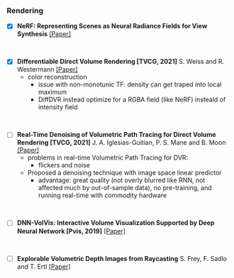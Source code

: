 ### Rendering

- [x] **NeRF: Representing Scenes as Neural Radiance Fields for View Synthesis** [[Paper]](pdfs/nerf.pdf)


<br>

- [x] **Differentiable Direct Volume Rendering [TVCG, 2021]** S. Weiss and R. Westermann [[Paper]](pdfs/differentiable_dvr.pdf)
  - color reconstruction
    - issue with non-monotunic TF: density can get traped into local maximum
    - DiffDVR instead optimize for a RGBA field (like NeRF) insteald of intensity field

<br>

- [ ] **Real-Time Denoising of Volumetric Path Tracing for Direct Volume Rendering [TVCG, 2021]** J. A. Iglesias-Guitian, P. S. Mane and B. Moon [[Paper]](pdfs/Real-Time_Denoising_of_Volumetric_Path_Tracing_for_Direct_Volume_Rendering.pdf)
  - problems in real-time Volumetric Path Tracing for DVR:
    - flickers and noise
  - Proposed a denoising technique with image space linear predictor
    - advantage: great quality (not overly blurred like RNN, not affected much by out-of-sample data), no pre-training, and running real-time with commodity hardware

<br>

- [ ] **DNN-VolVis: Interactive Volume Visualization Supported by Deep Neural Network [Pvis, 2019]** [[Paper]](pdfs/DNN-VolVis_Interactive_Volume_Visualization_Supported_by_Deep_Neural_Network.pdf)


<br>

- [ ] **Explorable Volumetric Depth Images from Raycasting** S. Frey, F. Sadlo and T. Ertl [[Paper]](pdfs/Explorable_Volumetric_Depth_Images_from_Raycasting.pdf)

<br>
